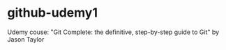 # github-udemy1
Udemy couse: "Git Complete: the definitive, step-by-step guide to Git" by Jason Taylor
